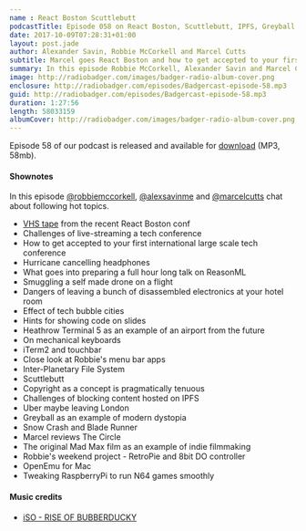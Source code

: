 ```yaml
---
name : React Boston Scuttlebutt
podcastTitle: Episode 058 on React Boston, Scuttlebutt, IPFS, Greyball and RetroPie
date: 2017-10-09T07:28:31+01:00
layout: post.jade
author: Alexander Savin, Robbie McCorkell and Marcel Cutts
subtitle: Marcel goes React Boston and how to get accepted to your first international tech conference, what it takes to prepare an hour long talk on ReasonML, effects of tech bubble cities, Heathrow Terminal 5, mechanical keyboards, inter-planetary file system, Scuttlebutt, Uber and Greyball, Robbie's RetroPie weekend project, Marcel reviews The Circle. More details and links with shownotes can be found on our site http://www.radiobadger.com
summary: In this episode Robbie McCorkell, Alexander Savin and Marcel Cutts talk about React Boston and how to get accepted to your first international tech conference, what it takes to prepare an hour long talk on ReasonML, effects of tech bubble cities, Heathrow Terminal 5, mechanical keyboards, inter-planetary file system, Scuttlebutt, Uber and Greyball, Robbie's RetroPie weekend project, Marcel's review of The Circle. More details and links with shownotes can be found on our site http://www.radiobadger.com
image: http://radiobadger.com/images/badger-radio-album-cover.png
enclosure: http://radiobadger.com/episodes/Badgercast-episode-58.mp3
guid: http://radiobadger.com/episodes/Badgercast-episode-58.mp3
duration: 1:27:56
length: 58033159
albumCover: http://radiobadger.com/images/badger-radio-album-cover.png
---
```


Episode 58 of our podcast is released and available for [download](http://radiobadger.com/episodes/Badgercast-episode-58.mp3) (MP3, 58mb).

#### Shownotes

In this episode [@robbiemccorkell](https://twitter.com/robbiemccorkell), [@alexsavinme](https://twitter.com/alexsavinme) and [@marcelcutts](https://twitter.com/marcelcutts) chat about following hot topics.

* [VHS tape](https://www.youtube.com/watch?v=xzr8XWv540Y) from the recent React Boston conf
* Challenges of live-streaming a tech conference
* How to get accepted to your first international large scale tech conference 
* Hurricane cancelling headphones
* What goes into preparing a full hour long talk on ReasonML
* Smuggling a self made drone on a flight
* Dangers of leaving a bunch of disassembled electronics at your hotel room
* Effect of tech bubble cities
* Hints for showing code on slides
* Heathrow Terminal 5 as an example of an airport from the future
* On mechanical keyboards
* iTerm2 and touchbar
* Close look at Robbie's menu bar apps
* Inter-Planetary File System
* Scuttlebutt
* Copyright as a concept is pragmatically tenuous
* Challenges of blocking content hosted on IPFS
* Uber maybe leaving London
* Greyball as an example of modern dystopia
* Snow Crash and Blade Runner
* Marcel reviews The Circle
* The original Mad Max film as an example of indie filmmaking
* Robbie's weekend project - RetroPie and 8bit DO controller
* OpenEmu for Mac
* Tweaking RaspberryPi to run N64 games smoothly

#### Music credits

* [iSO - RISE OF BUBBERDUCKY](https://soundcloud.com/user-221873110/rise-of-bubberducky)
